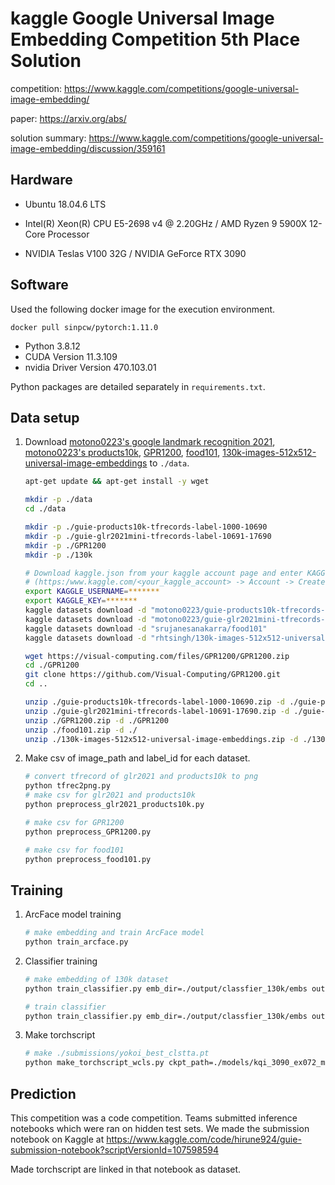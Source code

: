 # kaggle Google Universal Image Embedding Competition 5th Place Solution

competition: https://www.kaggle.com/competitions/google-universal-image-embedding/

paper: https://arxiv.org/abs/

solution summary: https://www.kaggle.com/competitions/google-universal-image-embedding/discussion/359161

## Hardware

- Ubuntu 18.04.6 LTS

- Intel(R) Xeon(R) CPU E5-2698 v4 @ 2.20GHz / AMD Ryzen 9 5900X 12-Core Processor

- NVIDIA Teslas V100 32G / NVIDIA GeForce RTX 3090


## Software

Used the following docker image for the execution environment.

`docker pull sinpcw/pytorch:1.11.0`

- Python 3.8.12
- CUDA Version 11.3.109
- nvidia Driver Version 470.103.01

Python packages are detailed separately in `requirements.txt`.

## Data setup

1. Download [motono0223's google landmark recognition 2021](https://www.kaggle.com/datasets/motono0223/guie-glr2021mini-tfrecords-label-10691-17690), [motono0223's products10k](https://www.kaggle.com/datasets/motono0223/guie-products10k-tfrecords-label-1000-10690), [GPR1200](https://github.com/Visual-Computing/GPR1200), [food101](https://www.kaggle.com/datasets/srujanesanakarra/food101), [130k-images-512x512-universal-image-embeddings](https://www.kaggle.com/datasets/rhtsingh/130k-images-512x512-universal-image-embeddings) to ```./data```.

   ```bash
   apt-get update && apt-get install -y wget
   
   mkdir -p ./data
   cd ./data
   
   mkdir -p ./guie-products10k-tfrecords-label-1000-10690
   mkdir -p ./guie-glr2021mini-tfrecords-label-10691-17690
   mkdir -p ./GPR1200
   mkdir -p ./130k
   
   # Download kaggle.json from your kaggle account page and enter KAGGLE_USERNAME and KAGGLE_KEY of kaggle.json.
   # (https:/www.kaggle.com/<your_kaggle_account> -> Account -> Create New API Token -> kaggle.json)
   export KAGGLE_USERNAME=*******
   export KAGGLE_KEY=*******
   kaggle datasets download -d "motono0223/guie-products10k-tfrecords-label-1000-10690"
   kaggle datasets download -d "motono0223/guie-glr2021mini-tfrecords-label-10691-17690"
   kaggle datasets download -d "srujanesanakarra/food101"
   kaggle datasets download -d "rhtsingh/130k-images-512x512-universal-image-embeddings"
   
   wget https://visual-computing.com/files/GPR1200/GPR1200.zip
   cd ./GPR1200
   git clone https://github.com/Visual-Computing/GPR1200.git
   cd ..
   
   unzip ./guie-products10k-tfrecords-label-1000-10690.zip -d ./guie-products10k-tfrecords-label-1000-10690
   unzip ./guie-glr2021mini-tfrecords-label-10691-17690.zip -d ./guie-glr2021mini-tfrecords-label-10691-17690
   unzip ./GPR1200.zip -d ./GPR1200
   unzip ./food101.zip -d ./
   unzip ./130k-images-512x512-universal-image-embeddings.zip -d ./130k
   ```

2. Make csv of image_path and label_id for each dataset.

   ```bash
   # convert tfrecord of glr2021 and products10k to png
   python tfrec2png.py
   # make csv for glr2021 and products10k
   python preprocess_glr2021_products10k.py
   
   # make csv for GPR1200
   python preprocess_GPR1200.py
   
   # make csv for food101
   python preprocess_food101.py
   ```
   
## Training
1. ArcFace model training

   ```bash
   # make embedding and train ArcFace model
   python train_arcface.py
   ```

2. Classifier training

   ```bash
   # make embedding of 130k dataset
   python train_classifier.py emb_dir=./output/classfier_130k/embs output_dir=./output/classfier_130k epoch=100 batch_size=512 mkemb=true
   
   # train classifier
   python train_classifier.py emb_dir=./output/classfier_130k/embs output_dir=./output/classfier_130k epoch=100 batch_size=512 mkemb=false
   ```

3. Make torchscript

   ```bash
   # make ./submissions/yokoi_best_clstta.pt
   python make_torchscript_wcls.py ckpt_path=./models/kqi_3090_ex072_multiinput_emb_arcface_sam_gpGf_ViT-H_fold0_seed0_ep650_bestlb.pth ckpt_cls_path=./models/cls-last.ckpt pt_path=./submissions/yokoi_best_clstta.pt
   ```

## Prediction

This competition was a code competition. Teams submitted inference notebooks which were ran on hidden test sets. We made the submission notebook on Kaggle at https://www.kaggle.com/code/hirune924/guie-submission-notebook?scriptVersionId=107598594

Made torchscript are linked in that notebook as dataset.

